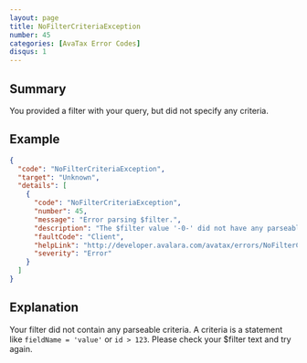 ```yaml
---
layout: page
title: NoFilterCriteriaException
number: 45
categories: [AvaTax Error Codes]
disqus: 1
---
```


## Summary

You provided a filter with your query, but did not specify any criteria.

## Example

```json
{
  "code": "NoFilterCriteriaException",
  "target": "Unknown",
  "details": [
    {
      "code": "NoFilterCriteriaException",
      "number": 45,
      "message": "Error parsing $filter.",
      "description": "The $filter value '-0-' did not have any parseable criteria.  To fetch all objects, omit the $filter parameter or leave it empty.",
      "faultCode": "Client",
      "helpLink": "http://developer.avalara.com/avatax/errors/NoFilterCriteriaException",
      "severity": "Error"
    }
  ]
}
```

## Explanation

Your filter did not contain any parseable criteria.  A criteria is a statement like `fieldName = 'value'` or `id > 123`.  Please check your $filter text and try again.
